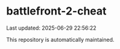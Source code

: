 # battlefront-2-cheat

Last updated: 2025-06-29 22:56:22

This repository is automatically maintained.
